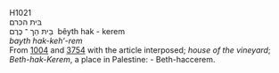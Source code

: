 <body>
  <p>H1021<br>  בּית הכּרם  <br> בֵּיתּ הַך  ־ כֶּרֶם  ‎  bêyth hak  - kerem  <br><i>bayth</i> <i>hak-keh‘-rem </i><br>From <a href="h1004.htm">1004</a> and <a href="h3754.htm">3754</a> with the article interposed; <i>house</i> <i>of</i> <i>the</i> <i>vineyard</i>; <i>Beth-hak-Kerem</i>, a place in Palestine: - Beth-haccerem.<br></p>
 </body>